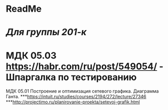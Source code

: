 # ReadMe


***Для группы 201-к***
======
МДК 05.03
https://habr.com/ru/post/549054/    - Шпаргалка по тестированию
======
МДК 05.01
Построение и оптимизация сетевого графика. Диаграмма Ганта.
***https://intuit.ru/studies/courses/2194/272/lecture/27346
***http://projectimo.ru/planirovanie-proekta/setevoj-grafik.html
